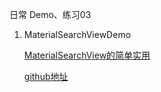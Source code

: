 日常 Demo、练习03


1. MaterialSearchViewDemo

    [MaterialSearchView的简单实用](http://blog.csdn.net/kuaizilanqiu/article/details/52331471)

    [github地址](https://github.com/MiguelCatalan/MaterialSearchView)
    
    

